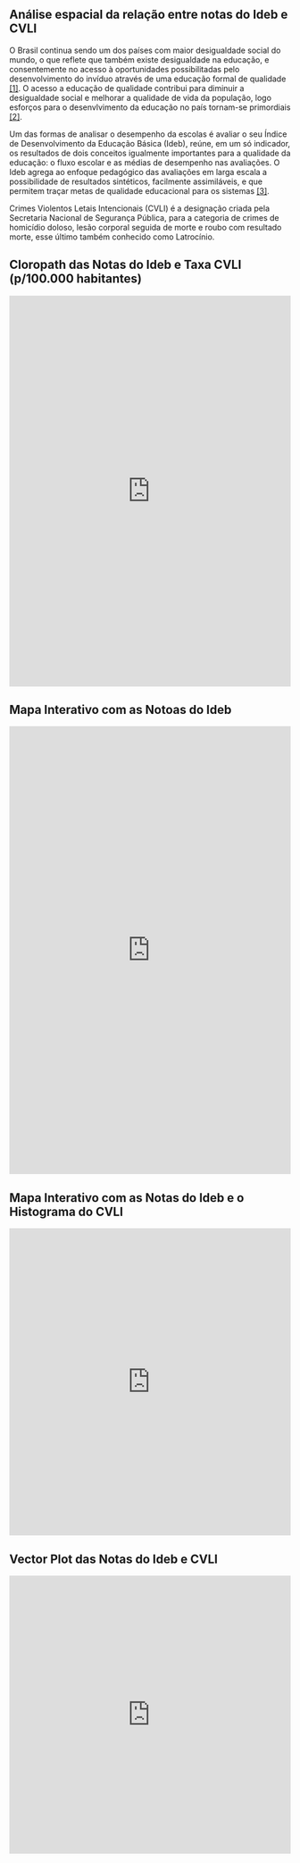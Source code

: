 ## Análise espacial da relação entre notas do Ideb e CVLI

O Brasil continua sendo um dos países com maior desigualdade social do mundo, o que reflete que também existe desigualdade na educação, e consentemente no acesso à oportunidades possibilitadas pelo desenvolvimento do invíduo através de uma educação formal de qualidade [[1]](https://brasilescola.uol.com.br/sociologia/desigualdade-social.htm). O acesso a educação de qualidade contribui para diminuir a desigualdade social e melhorar a qualidade de vida da população, logo esforços para o desenvlvimento da educação no país tornam-se primordiais [[2]](https://educacaointegral.org.br/reportagens/desigualdades-educacionais-no-brasil/).

Um das formas de analisar o desempenho da escolas é avaliar o seu Índice de Desenvolvimento da Educação Básica (Ideb), reúne, em um só indicador, os resultados de dois conceitos igualmente importantes para a qualidade da educação: o fluxo escolar e as médias de desempenho nas avaliações. O Ideb agrega ao enfoque pedagógico das avaliações em larga escala a possibilidade de resultados sintéticos, facilmente assimiláveis, e que permitem traçar metas de qualidade educacional para os sistemas [[3]](https://www.gov.br/inep/pt-br/areas-de-atuacao/pesquisas-estatisticas-e-indicadores/ideb).

Crimes Violentos Letais Intencionais (CVLI) é a designação criada pela Secretaria Nacional de Segurança Pública, para a categoria de crimes de homicídio doloso, lesão corporal seguida de morte e roubo com resultado morte, esse último também conhecido como Latrocínio.

## Cloropath das Notas do Ideb e Taxa CVLI (p/100.000 habitantes)
<iframe width="100%" height="700" frameborder="0"
  src="https://observablehq.com/embed/@eduardocassimiro/projeto-final-da-disciplina-de-visualizacao-de-dados?cells=viewof+multiCloro"></iframe>

## Mapa Interativo com as Notoas do Ideb
<iframe width="100%" height="802" frameborder="0"
  src="https://observablehq.com/embed/@eduardocassimiro/projeto-final-da-disciplina-de-visualizacao-de-dados?cells=viewof+interactive"></iframe>
 
## Mapa Interativo com as Notas do Ideb e o Histograma do CVLI
<iframe width="100%" height="550" frameborder="0"
  src="https://observablehq.com/embed/@eduardocassimiro/projeto-final-da-disciplina-de-visualizacao-de-dados?cells=viewof+dashboardd"></iframe>
  
## Vector Plot das Notas do Ideb e CVLI
<iframe width="100%" height="498" frameborder="0"
  src="https://observablehq.com/embed/@eduardocassimiro/projeto-final-da-disciplina-de-visualizacao-de-dados?cells=viewof+multiAngles"></iframe>
